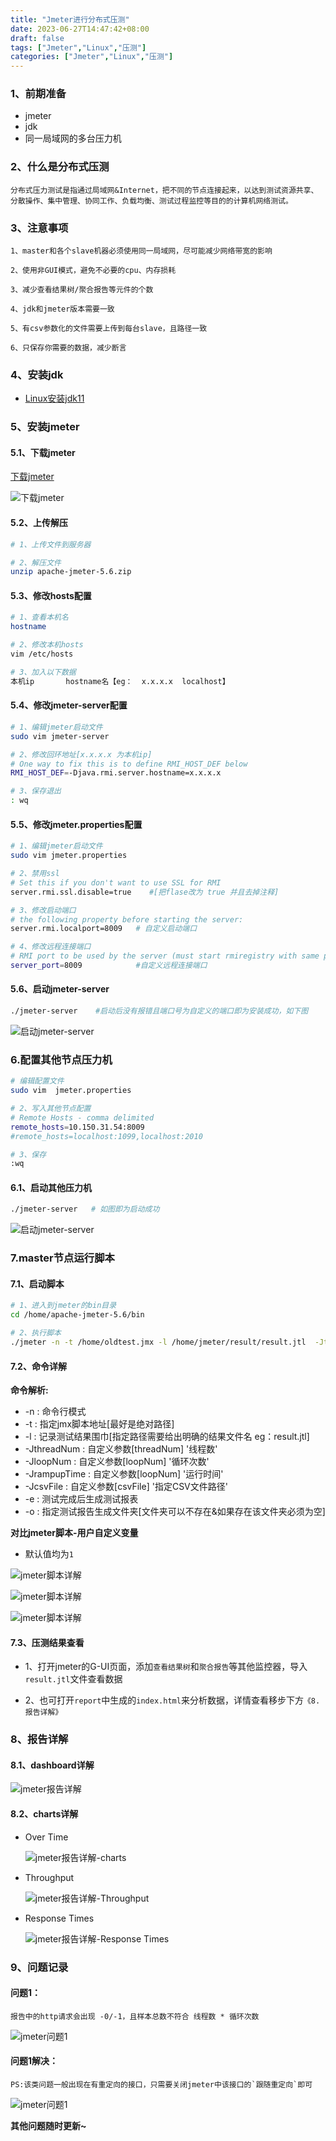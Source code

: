 ```yaml
---
title: "Jmeter进行分布式压测"
date: 2023-06-27T14:47:42+08:00
draft: false
tags: ["Jmeter","Linux","压测"]
categories: ["Jmeter","Linux","压测"]
---
```


### 1、前期准备
- jmeter
- jdk
- 同一局域网的多台压力机


### 2、什么是分布式压测
```text
分布式压力测试是指通过局域网&Internet，把不同的节点连接起来，以达到测试资源共享、分散操作、集中管理、协同工作、负载均衡、测试过程监控等目的的计算机网络测试。
```

### 3、注意事项
```text
1、master和各个slave机器必须使用同一局域网，尽可能减少网络带宽的影响

2、使用非GUI模式，避免不必要的cpu、内存损耗

3、减少查看结果树/聚合报告等元件的个数

4、jdk和jmeter版本需要一致

5、有csv参数化的文件需要上传到每台slave，且路径一致

6、只保存你需要的数据，减少断言
```

### 4、安装jdk

- [Linux安装jdk11](https://cywhat.cn/Linux%E5%AE%89%E8%A3%85jdk11/)

### 5、安装jmeter
#### 5.1、下载jmeter

[下载jmeter](https://jmeter.apache.org/download_jmeter.cgi)

![下载jmeter](/img/img82.png)

#### 5.2、上传解压
```bash
# 1、上传文件到服务器

# 2、解压文件
unzip apache-jmeter-5.6.zip
```

#### 5.3、修改hosts配置
```bash
# 1、查看本机名
hostname

# 2、修改本机hosts
vim /etc/hosts

# 3、加入以下数据
本机ip       hostname名【eg：  x.x.x.x  localhost】
```

#### 5.4、修改jmeter-server配置
```bash
# 1、编辑jmeter启动文件
sudo vim jmeter-server

# 2、修改回环地址[x.x.x.x 为本机ip]
# One way to fix this is to define RMI_HOST_DEF below
RMI_HOST_DEF=-Djava.rmi.server.hostname=x.x.x.x

# 3、保存退出
: wq
```

#### 5.5、修改jmeter.properties配置
```bash
# 1、编辑jmeter启动文件
sudo vim jmeter.properties

# 2、禁用ssl
# Set this if you don't want to use SSL for RMI
server.rmi.ssl.disable=true    #[把flase改为 true 并且去掉注释]

# 3、修改启动端口
# the following property before starting the server:
server.rmi.localport=8009   # 自定义启动端口

# 4、修改远程连接端口
# RMI port to be used by the server (must start rmiregistry with same port)
server_port=8009            #自定义远程连接端口
```


#### 5.6、启动jmeter-server
```bash
./jmeter-server    #启动后没有报错且端口号为自定义的端口即为安装成功，如下图
```
![启动jmeter-server](/img/img83.png)



### 6.配置其他节点压力机
```bash
# 编辑配置文件
sudo vim  jmeter.properties 

# 2、写入其他节点配置
# Remote Hosts - comma delimited
remote_hosts=10.150.31.54:8009
#remote_hosts=localhost:1099,localhost:2010

# 3、保存
:wq
```

#### 6.1、启动其他压力机
```bash
./jmeter-server   # 如图即为启动成功
```
![启动jmeter-server](/img/img88.png)


### 7.master节点运行脚本
#### 7.1、启动脚本
```bash
# 1、进入到jmeter的bin目录
cd /home/apache-jmeter-5.6/bin

# 2、执行脚本
./jmeter -n -t /home/oldtest.jmx -l /home/jmeter/result/result.jtl  -JthreadNum=20 -JloopNum=1 -JrampupTime=1 -JcsvFile=/home/login-user.csv  -e   -o  /home/jmeter/report/
```

#### 7.2、命令详解

**命令解析:**
- -n : 命令行模式
- -t : 指定jmx脚本地址[最好是绝对路径]
- -l : 记录测试结果围巾[指定路径需要给出明确的结果文件名 eg：result.jtl]
- -JthreadNum :   自定义参数[threadNum]    '线程数'
- -JloopNum :     自定义参数[loopNum]      '循环次数'
- -JrampupTime :  自定义参数[loopNum]      '运行时间'
- -JcsvFile :     自定义参数[csvFile]      '指定CSV文件路径'
- -e : 测试完成后生成测试报表
- -o : 指定测试报告生成文件夹[文件夹可以不存在&如果存在该文件夹必须为空]

**对比jmeter脚本-用户自定义变量**

- 默认值均为`1`

![jmeter脚本详解](/img/img89.png)

![jmeter脚本详解](/img/img90.png)

![jmeter脚本详解](/img/img91.png)


#### 7.3、压测结果查看

- 1、打开jmeter的G-UI页面，添加`查看结果树`和`聚合报告`等其他监控器，导入`result.jtl`文件查看数据

- 2、也可打开`report`中生成的`index.html`来分析数据，详情查看移步下方`《8.报告详解》`


### 8、报告详解
#### 8.1、dashboard详解

![jmeter报告详解](/img/img84.png)


#### 8.2、charts详解
- Over Time

    ![jmeter报告详解-charts](/img/img85.png)

- Throughput
    
    ![jmeter报告详解-Throughput](/img/img86.png)

- Response Times

    ![jmeter报告详解-Response Times](/img/img87.png)



### 9、问题记录
#### 问题1：
```text
报告中的http请求会出现 -0/-1，且样本总数不符合 线程数 * 循环次数
```
![jmeter问题1](/img/img93.png)

#### 问题1解决：
```text
PS:该类问题一般出现在有重定向的接口，只需要关闭jmeter中该接口的`跟随重定向`即可
```
![jmeter问题1](/img/img92.png)


**其他问题随时更新~**